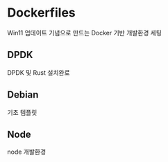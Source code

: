 # Dockerfiles

Win11 업데이트 기념으로 만드는 Docker 기반 개발환경 세팅

## DPDK

DPDK 및 Rust 설치완료

## Debian

기초 템플릿

## Node

node 개발환경
